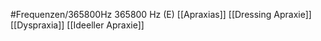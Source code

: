 #Frequenzen/365800Hz
365800 Hz (E)
[[Apraxias]]
[[Dressing Apraxie]]
[[Dyspraxia]]
[[Ideeller Apraxie]]
